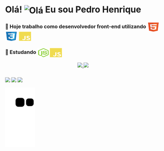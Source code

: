 # Olá! <img align="center" alt="Olá" height="30" width="40" src="https://raw.githubusercontent.com/kaueMarques/kaueMarques/master/hi.gif"> Eu sou Pedro Henrique

<h3> 🎯 Hoje trabalho como desenvolvedor front-end utilizando 
  <img align="center" alt="HTML" height="30" width="40" src="https://raw.githubusercontent.com/devicons/devicon/master/icons/html5/html5-original.svg">
  <img align="center" alt="CSS" height="30" width="40" src="https://raw.githubusercontent.com/devicons/devicon/master/icons/css3/css3-original.svg">
  <img align="center" alt="Js" height="30" width="40" src="https://raw.githubusercontent.com/devicons/devicon/master/icons/javascript/javascript-plain.svg">
  </h2>
<h3> 🧠 Estudando <img align="center" alt="Angular" height="30" width="40" src="https://raw.githubusercontent.com/devicons/devicon/master/icons/nodejs/nodejs-original.svg"><img align="center" alt="Typescript" height="30" width="40" src="https://raw.githubusercontent.com/devicons/devicon/master/icons/javascript/javascript-plain.svg"></h3>


<div align="center">
  <a href="https://github.com/PedroH-araujo">
  <img height="160em"  src="https://github-readme-stats.vercel.app/api?username=PedroH-araujo&show_icons=true&theme=radical"/>
  <img height="160em"  src="https://github-readme-stats.vercel.app/api/top-langs/?username=PedroH-araujo&layout=compact&theme=radical"/>
</div>

##

<div> 
  <a href = "https://web.whatsapp.com/send?phone=5567999001114"><img src="https://img.shields.io/badge/WhatsApp-25D366?style=for-the-badge&logo=whatsapp&logoColor=white" target="_blank"></a>
   <a href="https://www.linkedin.com/in/pedro-henrique-678618218/" target="_blank"><img src="https://img.shields.io/badge/-LinkedIn-%230077B5?style=for-the-badge&logo=linkedin&logoColor=white" target="_blank"></a> 
  <a href = "mailto:pedrohva.pba@gmail.com"><img src="https://img.shields.io/badge/-Gmail-%23333?style=for-the-badge&logo=gmail&logoColor=white" target="_blank"></a>
 
  ![Snake animation](https://github.com/PedroH-araujo/PedroH-araujo/blob/output/github-contribution-grid-snake.svg)
</div>
